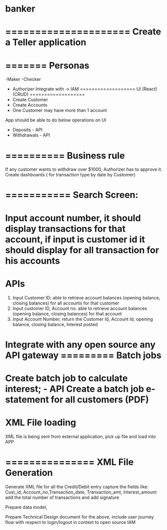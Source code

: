 # banker
=====================
Create a Teller application
=====================
=======
Personas
=======
-Maker
-Checker
- Authorizer
Integrate with -> IAM
===================
UI (React) (CRUD)
===================
- Create Customer 
- Create Accounts 
- One Customer may have more than 1 account
 
App should be able to do below operations on UI
- Deposits - API
- Withdrawals - API
 
==========
Business rule
==========
If any customer wants to withdraw over $1000, Authorizer has to approve it.
Create dashboards ( for transaction type by date by Customer)
 
===========
Search Screen:
===========
Input account number, it should display transactions for that account, if input is customer id it should display for all transaction for his accounts
====
APIs
====
1. Input Customer ID; able to retrieve account balances (opening balance, closing balances) for all accounts for that customer
2. Input customer ID, Account no. able to retrieve account balances (opening balance, closing balances) for that account
3. Input Account Number, return the Customer Id, Account Id, opening balance, closing balance, Interest posted
 
Integrate with any open source any API gateway =========
Batch jobs
=========
Create batch job to calculate interest; - API
Create a batch job e-statement for all customers (PDF)
============
XML File loading
============
XML file is being sent from external application, pick up file and load into APP
 
===============
XML File Generation
===============
Generate XML file for all the Credit/Debit entry
capture the fields like: Cust_id, Account_no,Transaction_date, Transaction_amt, Interest_amount
add the total number of transactions and add signature
 
 
 

Prepare data model,
 
Prepare Technical Design document for the above, include user journey flow with respect to login/logout in context to open source IAM
